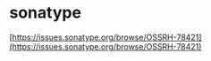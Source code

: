 # sonatype

[https://issues.sonatype.org/browse/OSSRH-78421](https://issues.sonatype.org/browse/OSSRH-78421)
